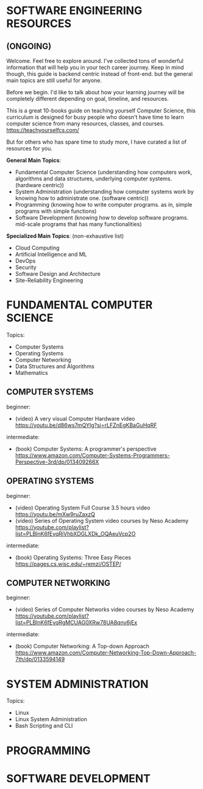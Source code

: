 # SOFTWARE ENGINEERING RESOURCES
## (ONGOING)

Welcome. Feel free to explore around. I've collected tons of wonderful information that will help you in your tech career journey. Keep in mind though, this guide is backend centric instead of front-end. but the general main topics are still useful for anyone.

Before we begin. I'd like to talk about how your learning journey will be completely different depending on goal, timeline, and resources.

This is a great 10-books guide on teaching yourself Computer Science, this curriculum is designed for busy people who doesn't have time to learn computer science from many resources, classes, and courses.
https://teachyourselfcs.com/

But for others who has spare time to study more, I have curated a list of resources for you.

**General Main Topics**:
- Fundamental Computer Science (understanding how computers work, algorithms and data structures, underlying computer systems. (hardware centric))
- System Administration (understanding how computer systems work by knowing how to administrate one. (software centric))
- Programming (knowing how to write computer programs. as in, simple programs with simple functions)
- Software Development (knowing how to develop software programs. mid-scale programs that has many functionalities)

**Specialized Main Topics**: (non-exhaustive list)
- Cloud Computing
- Artificial Intelligence and ML
- DevOps
- Security
- Software Design and Architecture
- Site-Reliability Engineering

  
# FUNDAMENTAL COMPUTER SCIENCE

Topics:
- Computer Systems
- Operating Systems
- Computer Networking
- Data Structures and Algorithms
- Mathematics

## COMPUTER SYSTEMS

beginner:
- (video) A very visual Computer Hardware video
  https://youtu.be/d86ws7mQYIg?si=rLFZnEgKBaGuHqRF
  
intermediate:
- (book) Computer Systems: A programmer's perspective
  https://www.amazon.com/Computer-Systems-Programmers-Perspective-3rd/dp/013409266X

## OPERATING SYSTEMS

beginner:
- (video) Operating System Full Course 3.5 hours video
  https://youtu.be/mXw9ruZaxzQ
- (video) Series of Operating System video courses by Neso Academy
  https://youtube.com/playlist?list=PLBlnK6fEyqRiVhbXDGLXDk_OQAeuVcp2O
  
intermediate:
- (book) Operating Systems: Three Easy Pieces
  https://pages.cs.wisc.edu/~remzi/OSTEP/

## COMPUTER NETWORKING

beginner:
- (video) Series of Computer Networks video courses by Neso Academy
  https://youtube.com/playlist?list=PLBlnK6fEyqRgMCUAG0XRw78UA8qnv6jEx
  
intermediate:
- (book) Computer Networking: A Top-down Approach
  https://www.amazon.com/Computer-Networking-Top-Down-Approach-7th/dp/0133594149


# SYSTEM ADMINISTRATION

Topics:
- Linux
- Linux System Administration
- Bash Scripting and CLI

# PROGRAMMING

# SOFTWARE DEVELOPMENT
